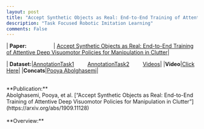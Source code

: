 ```yaml
---
layout: post
title: "Accept Synthetic Objects as Real: End-to-End Training of Attentive Deep Visuomotor Policies for Manipulation in Clutter"
description: "Task Focused Robotic Imitation Learning"
comments: False
---
```


| **Paper:** &nbsp;&nbsp;&nbsp;&nbsp;&nbsp;&nbsp;&nbsp;&nbsp;&nbsp;&nbsp;&nbsp;&nbsp;&nbsp;&nbsp;&nbsp;&nbsp;&nbsp;| [Accept Synthetic Objects as Real: End-to-End Training of Attentive Deep Visuomotor Policies for Manipulation in Clutter](https://arxiv.org/abs/1909.11128)|

| **Dataset:**|[AnnotationTask1](https://www.crcv.ucf.edu/wp-content/uploads/2019/05/Projects_PayAttention_5001_task_annotation.csv)&nbsp;&nbsp;&nbsp;&nbsp;&nbsp;&nbsp;&nbsp;&nbsp;&nbsp;[AnnotationTask2](https://www.crcv.ucf.edu/wp-content/uploads/2019/05/Projects_PayAttention_5002_task_annotation.csv)&nbsp;&nbsp;&nbsp;&nbsp;&nbsp;&nbsp;&nbsp;&nbsp;&nbsp;[Videos](https://www.crcv.ucf.edu/datasets/files/camera-1.zip)|
|**Video**|[Click Here](https://youtu.be/GchuLQhG3ug)|
|**Concats**|[Pooya Abolghasemi](mailto:pooya.abolghasemi@knights.ucf.edu)|

<br />
**Publication:**
<br />
Abolghasemi, Pooya, et al. [“Accept Synthetic Objects as Real: End-to-End Training of Attentive Deep Visuomotor Policies for Manipulation in Clutter”](https://arxiv.org/abs/1909.11128)
<br />
<br />
**Overview:**
<br />
<div style="text-align: justify">

</div>
<br />



